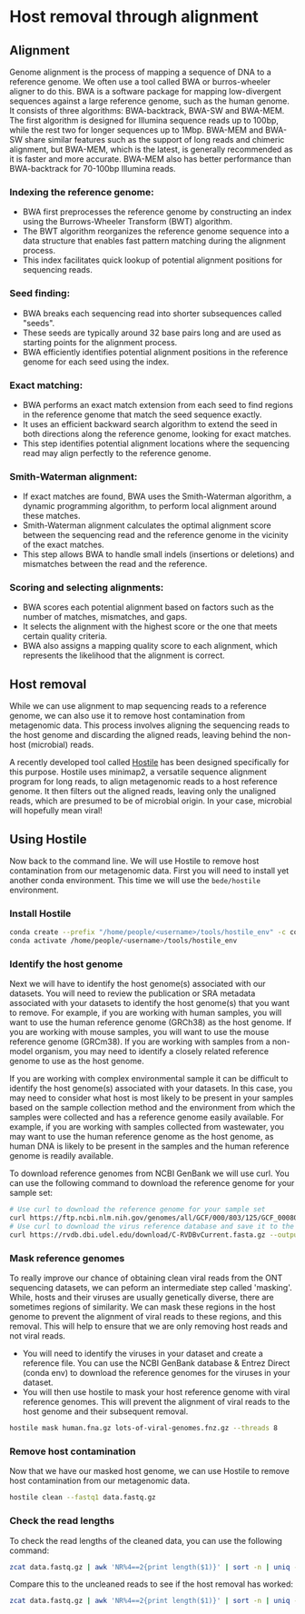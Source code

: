 # Host removal through alignment

## Alignment
Genome alignment is the process of mapping a sequence of DNA to a reference genome. We often use a tool called BWA or burros-wheeler aligner to do this. BWA is a software package for mapping low-divergent sequences against a large reference genome, such as the human genome. It consists of three algorithms: BWA-backtrack, BWA-SW and BWA-MEM. The first algorithm is designed for Illumina sequence reads up to 100bp, while the rest two for longer sequences up to 1Mbp. BWA-MEM and BWA-SW share similar features such as the support of long reads and chimeric alignment, but BWA-MEM, which is the latest, is generally recommended as it is faster and more accurate. BWA-MEM also has better performance than BWA-backtrack for 70-100bp Illumina reads.

### Indexing the reference genome:

* BWA first preprocesses the reference genome by constructing an index using the Burrows-Wheeler Transform (BWT) algorithm.
* The BWT algorithm reorganizes the reference genome sequence into a data structure that enables fast pattern matching during the alignment process.
* This index facilitates quick lookup of potential alignment positions for sequencing reads.

### Seed finding:

* BWA breaks each sequencing read into shorter subsequences called "seeds".
* These seeds are typically around 32 base pairs long and are used as starting points for the alignment process.
* BWA efficiently identifies potential alignment positions in the reference genome for each seed using the index.

### Exact matching:

* BWA performs an exact match extension from each seed to find regions in the reference genome that match the seed sequence exactly.
* It uses an efficient backward search algorithm to extend the seed in both directions along the reference genome, looking for exact matches.
* This step identifies potential alignment locations where the sequencing read may align perfectly to the reference genome.

### Smith-Waterman alignment:

* If exact matches are found, BWA uses the Smith-Waterman algorithm, a dynamic programming algorithm, to perform local alignment around these matches.
* Smith-Waterman alignment calculates the optimal alignment score between the sequencing read and the reference genome in the vicinity of the exact matches.
* This step allows BWA to handle small indels (insertions or deletions) and mismatches between the read and the reference.

### Scoring and selecting alignments:

* BWA scores each potential alignment based on factors such as the number of matches, mismatches, and gaps.
* It selects the alignment with the highest score or the one that meets certain quality criteria.
* BWA also assigns a mapping quality score to each alignment, which represents the likelihood that the alignment is correct.

## Host removal

While we can use alignment to map sequencing reads to a reference genome, we can also use it to remove host contamination from metagenomic data. This process involves aligning the sequencing reads to the host genome and discarding the aligned reads, leaving behind the non-host (microbial) reads.

A recently developed tool called [Hostile](https://github.com/bede/hostile) has been designed specifically for this purpose. Hostile uses minimap2, a versatile sequence alignment program for long reads, to align metagenomic reads to a host reference genome. It then filters out the aligned reads, leaving only the unaligned reads, which are presumed to be of microbial origin. In your case, microbial will hopefully mean viral!

## Using Hostile

Now back to the command line. We will use Hostile to remove host contamination from our metagenomic data. First you will need to install yet another conda environment. This time we will use the `bede/hostile` environment. 

### Install Hostile
```bash
conda create --prefix "/home/people/<username>/tools/hostile_env" -c conda-forge -c bioconda hostile
conda activate /home/people/<username>/tools/hostile_env
```

### Identify the host genome
Next we will have to identify the host genome(s) associated with our datasets. You will need to review the publication or SRA metadata associated with your datasets to identify the host genome(s) that you want to remove. For example, if you are working with human samples, you will want to use the human reference genome (GRCh38) as the host genome. If you are working with mouse samples, you will want to use the mouse reference genome (GRCm38). If you are working with samples from a non-model organism, you may need to identify a closely related reference genome to use as the host genome.

If you are working with complex environmental sample it can be difficult to identify the host genome(s) associated with your datasets. In this case, you may need to consider what host is most likely to be present in your samples based on the sample collection method and the environment from which the samples were collected and has a reference genome easily available. For example, if you are working with samples collected from wastewater, you may want to use the human reference genome as the host genome, as human DNA is likely to be present in the samples and the human reference genome is readily available.

To download reference genomes from NCBI GenBank we will use curl. You can use the following command to download the reference genome for your sample set:

```bash
# Use curl to download the reference genome for your sample set
curl https://ftp.ncbi.nlm.nih.gov/genomes/all/GCF/000/803/125/GCF_000803125.2_CamDro3/GCF_000803125.2_CamDro3_genomic.fna.gz --output fasta_trygain.fna.gz
# Use curl to download the virus reference database and save it to the references folder on your home directory
curl https://rvdb.dbi.udel.edu/download/C-RVDBvCurrent.fasta.gz --output /home/references
```
### Mask reference genomes
To really improve our chance of obtaining clean viral reads from the ONT sequencing datasets, we can peform an intermediate step called 'masking'. While, hosts and their viruses are usually genetically diverse, there are sometimes regions of similarity. We can mask these regions in the host genome to prevent the alignment of viral reads to these regions, and this removal. This will help to ensure that we are only removing host reads and not viral reads.

* You will need to identify the viruses in your dataset and create a reference file. You can use the NCBI GenBank database & Entrez Direct (conda env) to download the reference genomes for the viruses in your dataset.
* You will then use hostile to mask your host reference genome with viral reference genomes. This will prevent the alignment of viral reads to the host genome and their subsequent removal.

```bash
hostile mask human.fna.gz lots-of-viral-genomes.fnz.gz --threads 8
```

### Remove host contamination
Now that we have our masked host genome, we can use Hostile to remove host contamination from our metagenomic data. 

```bash
hostile clean --fastq1 data.fastq.gz
```

### Check the read lengths
To check the read lengths of the cleaned data, you can use the following command:

```bash
zcat data.fastq.gz | awk 'NR%4==2{print length($1)}' | sort -n | uniq -c
```

Compare this to the uncleaned reads to see if the host removal has worked:

```bash
zcat data.fastq.gz | awk 'NR%4==2{print length($1)}' | sort -n | uniq -c
```